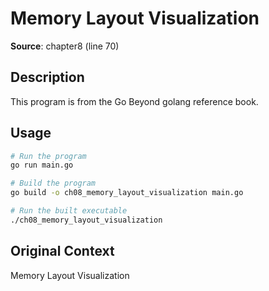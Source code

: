 # Memory Layout Visualization

**Source**: chapter8 (line 70)

## Description

This program is from the Go Beyond golang reference book.

## Usage

```bash
# Run the program
go run main.go

# Build the program
go build -o ch08_memory_layout_visualization main.go

# Run the built executable
./ch08_memory_layout_visualization
```

## Original Context

Memory Layout Visualization
